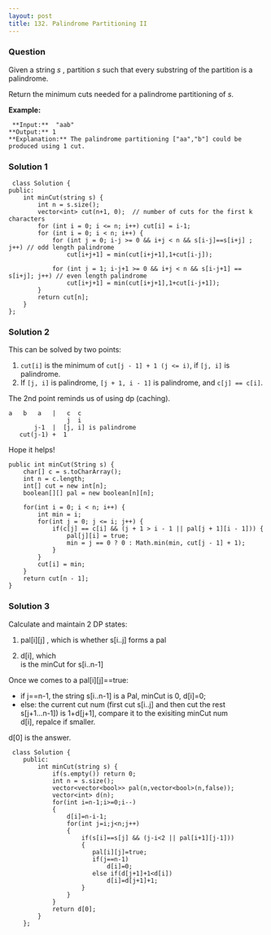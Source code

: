 ```yaml
---
layout: post
title: 132. Palindrome Partitioning II
---
```

### Question
Given a string _s_ , partition _s_ such that every substring of the partition
is a palindrome.

Return the minimum cuts needed for a palindrome partitioning of _s_.

 **Example:**

    
    
     **Input:**  "aab"
    **Output:** 1
    **Explanation:** The palindrome partitioning ["aa","b"] could be produced using 1 cut.
    

### Solution 1
    
    
     class Solution {
    public:
        int minCut(string s) {
            int n = s.size();
            vector<int> cut(n+1, 0);  // number of cuts for the first k characters
            for (int i = 0; i <= n; i++) cut[i] = i-1;
            for (int i = 0; i < n; i++) {
                for (int j = 0; i-j >= 0 && i+j < n && s[i-j]==s[i+j] ; j++) // odd length palindrome
                    cut[i+j+1] = min(cut[i+j+1],1+cut[i-j]);
    
                for (int j = 1; i-j+1 >= 0 && i+j < n && s[i-j+1] == s[i+j]; j++) // even length palindrome
                    cut[i+j+1] = min(cut[i+j+1],1+cut[i-j+1]);
            }
            return cut[n];
        }
    };


### Solution 2
This can be solved by two points:

  1. `cut[i]` is the minimum of `cut[j - 1] + 1 (j <= i)`, if `[j, i]` is palindrome.
  2. If `[j, i]` is palindrome, `[j + 1, i - 1]` is palindrome, and `c[j] == c[i]`.

The 2nd point reminds us of using dp (caching).

    
    
    a   b   a   |   c  c
                    j  i
           j-1  |  [j, i] is palindrome
       cut(j-1) +  1
    

Hope it helps!

    
    
    public int minCut(String s) {
        char[] c = s.toCharArray();
        int n = c.length;
        int[] cut = new int[n];
        boolean[][] pal = new boolean[n][n];
        
        for(int i = 0; i < n; i++) {
            int min = i;
            for(int j = 0; j <= i; j++) {
                if(c[j] == c[i] && (j + 1 > i - 1 || pal[j + 1][i - 1])) {
                    pal[j][i] = true;  
                    min = j == 0 ? 0 : Math.min(min, cut[j - 1] + 1);
                }
            }
            cut[i] = min;
        }
        return cut[n - 1];
    }


### Solution 3
Calculate and maintain 2 DP states:

  1. pal[i][j] , which is whether s[i..j] forms a pal

  2. d[i], which  
is the minCut for s[i..n-1]

Once we comes to a pal[i][j]==true:

  * if j==n-1, the string s[i..n-1] is a Pal, minCut is 0, d[i]=0;
  * else: the current cut num (first cut s[i..j] and then cut the rest  
s[j+1...n-1]) is 1+d[j+1], compare it to the exisiting minCut num  
d[i], repalce if smaller.

d[0] is the answer.

    
    
     class Solution {
        public:
            int minCut(string s) {
                if(s.empty()) return 0;
                int n = s.size();
                vector<vector<bool>> pal(n,vector<bool>(n,false));
                vector<int> d(n);
                for(int i=n-1;i>=0;i--)
                {
                    d[i]=n-i-1;
                    for(int j=i;j<n;j++)
                    {
                        if(s[i]==s[j] && (j-i<2 || pal[i+1][j-1]))
                        {
                           pal[i][j]=true;
                           if(j==n-1)
                               d[i]=0;
                           else if(d[j+1]+1<d[i])
                               d[i]=d[j+1]+1;
                        }
                    }
                }
                return d[0];
            }
        };



